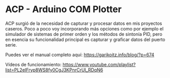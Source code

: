 # ACP - Arduino COM Plotter
ACP surgió de la necesidad de capturar y procesar datos en mis proyectos caseros. Poco a poco voy incorporando más opciones como por ejemplo el simulador de sistemas de primer orden y los métodos de sintonía PID, pero en esencia su funcionalidad principal es capturar y graficar datos del puerto serie.

Puedes ver el manual completo aquí: https://garikoitz.info/blog/?p=674

Vídeos de funcionamiento: https://www.youtube.com/playlist?list=PL2eIFryp8WS8fy0CgJ3KPnrCrUI_RDqN6
